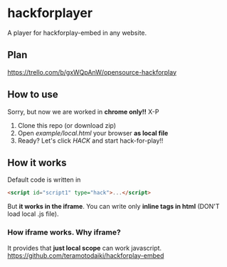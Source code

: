 # hackforplayer
A player for hackforplay-embed in any website.


## Plan

https://trello.com/b/gxWQpAnW/opensource-hackforplay


## How to use

Sorry, but now we are worked in **chrome only!!** X-P

1. Clone this repo (or download zip)
2. Open *example/local.html* your browser **as local file**
3. Ready? Let's click *HACK* and start hack-for-play!!


## How it works

Default code is written in 
```html
<script id="script1" type="hack">...</script>
```

But **it works in the iframe**.
You can write only **inline tags in html** (DON'T load local .js file).


### How iframe works. Why iframe?

It provides that **just local scope** can work javascript.
https://github.com/teramotodaiki/hackforplay-embed

